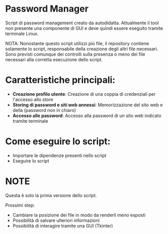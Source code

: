 # Password Manager
Script di password management creato da autodidatta.
Attualmente il tool non presente una componente di GUI e deve quindi essere eseguito tramite terminale Linux.

NOTA: Nonostante questo script utilizzi più file, il repository contiene solamente lo script, responsabile della creazione degli altri file necessari. Sono previsti comunque dei controlli sulla presenza o meno dei file necessari alla corretta esecuzione dello script. 

# Caratteristiche principali:
- **Creazione profilo utente**: Creazione di una coppia di credenziali per l'accesso allo store
- **Storing di password e siti web annessi**: Memorizzazione del sito web e della (password non in chiaro)
- **Accesso alle password**: Accesso alla password di un sito web indicato tramite terminale

# Come eseguire lo script:
- Importare le dipendenze presenti nello script
- Eseguire lo script

# NOTE

Questa è solo la prima versione dello script.

Prossimi step:
- Cambiare la posizione dei file in modo da renderli meno esposti
- Possibilità di salvare ulteriori informazioni
- Possibilità di interagire tramite una GUI (Tkinter)
